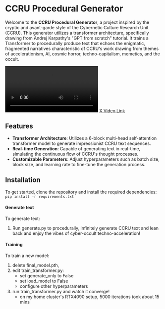 # CCRU Procedural Generator

Welcome to the **CCRU Procedural Generator**, a project inspired by the cryptic and avant-garde style of the Cybernetic Culture Research Unit (CCRU). This generator utilizes a transformer architecture, specifically drawing from Andrej Karpathy's "GPT from scratch" tutorial. It trains a Transformer to procedurally produce text that echoes the enigmatic, fragmented narratives characteristic of CCRU's work drawing from themes of accelerationism, AI, cosmic horror, techno-capitalism, memetics, and the occult.

![tinyCCRU in action](https://video.twimg.com/ext_tw_video/1882391152986329089/pu/vid/avc1/1280x720/KcM_KVytAPRD1B5K.mp4?tag=12)
[X Video Link](https://x.com/FarkasTim/status/1882392934588489959)

## Features

- **Transformer Architecture**: Utilizes a 6-block multi-head self-attention transformer model to generate impressionist CCRU text sequences.
- **Real-time Generation**: Capable of generating text in real-time, simulating the continuous flow of CCRU's thought processes.
- **Customizable Parameters**: Adjust hyperparameters such as batch size, block size, and learning rate to fine-tune the generation process.

## Installation

To get started, clone the repository and install the required dependencies: `pip install -r requirements.txt`


#### Generate text
To generate text:
1. Run generate.py to procedurally, infinitely generate CCRU text and lean back and enjoy the vibes of cyber-occult techno-acceleration!

#### Training
To train a new model:
1. delete final_model.pth, 
2. edit train_transformer.py:
    - set generate_only to False 
    - set load_model to False
    - configure other hyperparameters
3. run train_transformer.py and watch it converge!
    - on my home cluster's RTX4090 setup, 5000 iterations took about 15 mins   

